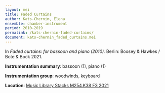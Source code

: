 ```yaml
---
layout: mei
title: Faded Curtains
author: Kats-Chernin, Elena
ensemble: chamber-instrument
period: 2010-2019
permalink: /kats-chernin-faded-curtains/
document: kats-chernin_faded_curtains.mei
---
```


In *Faded curtains: for bassoon and piano (2010).* Berlin: Boosey & Hawkes / Bote & Bock 2021.

**Instrumentation summary**: bassoon (1), piano (1)

**Instrumentation group**: woodwinds, keyboard 

**Location**: <a href="https://tufts.primo.exlibrisgroup.com/permalink/01TUN_INST/1kc9gia/alma991018347792903851" target="_blank">Music Library Stacks M254.K38 F3 2021</a>